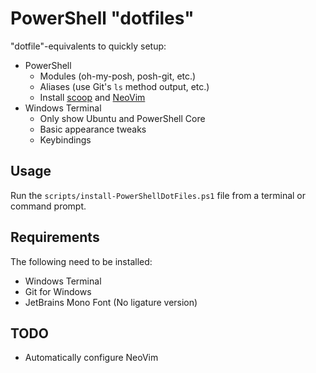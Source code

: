 # PowerShell "dotfiles"

"dotfile"-equivalents to quickly setup:

* PowerShell
  * Modules (oh-my-posh, posh-git, etc.)
  * Aliases (use Git's `ls` method output, etc.)
  * Install [scoop](https://scoop.sh) and [NeoVim](https://neovim.io/)
* Windows Terminal
  * Only show Ubuntu and PowerShell Core
  * Basic appearance tweaks
  * Keybindings

## Usage

Run the `scripts/install-PowerShellDotFiles.ps1` file from a terminal or command prompt.

## Requirements

The following need to be installed:

* Windows Terminal
* Git for Windows
* JetBrains Mono Font (No ligature version)

## TODO

* Automatically configure NeoVim